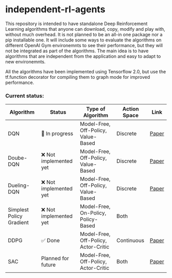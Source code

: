 # independent-rl-agents

This repository is intended to have standalone Deep Reinforcement Learning algorithms 
that anyone can download, copy, modify and play with, without much overhead. It is not 
planned to be an all-in one package nor a pip installable one. It will include some 
ways to evaluate the algorithms on different OpenAI Gym environemnts to see their 
performance, but they will not be integrated as part of the algorithms. The main idea 
is to have algorithms that are independent from the application and easy to adapt to 
new environemnts.

All the algorithms have been implemented using Tensorflow 2.0, but use the tf.function 
decorator for compiling them to graph mode for improved performance.

### Current status:
| Algorithm                | Status                            | Type of Algorithm                    | Action Space | Link |
|--------------------------|-----------------------------------|--------------------------------------|--------------|------------|
| DQN                      | :black_square_button: In progress | Model-Free, Off-Policy, Value-Based  | Discrete     | [Paper](https://www.cs.toronto.edu/~vmnih/docs/dqn.pdf) |
| Doube-DQN                | :x: Not implemented yet           | Model-Free, Off-Policy, Value-Based  | Discrete     | [Paper](https://www.aaai.org/ocs/index.php/AAAI/AAAI16/paper/view/12389/11847) |
| Dueling-DQN              | :x: Not implemented yet           | Model-Free, Off-Policy, Value-Based  | Discrete     | [Paper](https://arxiv.org/pdf/1511.06581.pdf) |
| Simplest Policy Gradient | :x: Not implemented yet           | Model-Free, On-Policy, Policy-Based  | Both         |  |
| DDPG                     | :white_check_mark: Done           | Model-Free, Off-Policy, Actor-Critic | Continuous   | [Paper](https://arxiv.org/pdf/1509.02971.pdf) |
| SAC                      | Planned for future                | Model-Free, Off-Policy, Actor-Critic | Both         | [Paper](https://arxiv.org/pdf/1812.05905.pdf) |
